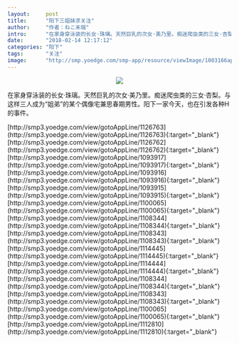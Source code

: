 ```yaml
---
layout:     post
title:      "阳下三姐妹求关注"
author:     "作者：ねこ末端"
intro:      "在家身穿泳装的长女·珠璃。天然巨乳的次女·美乃里。痴迷爬虫类的三女·杏梨。与这样三人成为“姐弟”的某个偶像宅兼思春期男性。阳下一家今天，也在引发各种H的事件。"
date:       "2018-02-14 12:17:12"
categories: "阳下"
tags:       "关注"
image:      "http://smp.yoedge.com/smp-app/resource/viewImage/1003166appline.png"
---
```

<div style="text-align: center">
<p><img src="http://smp.yoedge.com/smp-app/resource/viewImage/1003166appline.png"/></p>
</div>
<p class="post-meta">
<span>在家身穿泳装的长女·珠璃。天然巨乳的次女·美乃里。痴迷爬虫类的三女·杏梨。与这样三人成为“姐弟”的某个偶像宅兼思春期男性。阳下一家今天，也在引发各种H的事件。</span>
</p>
[http://smp3.yoedge.com/view/gotoAppLine/1126763](http://smp3.yoedge.com/view/gotoAppLine/1126763){:target="_blank"}
[http://smp3.yoedge.com/view/gotoAppLine/1126762](http://smp3.yoedge.com/view/gotoAppLine/1126762){:target="_blank"}
[http://smp3.yoedge.com/view/gotoAppLine/1093917](http://smp3.yoedge.com/view/gotoAppLine/1093917){:target="_blank"}
[http://smp3.yoedge.com/view/gotoAppLine/1093916](http://smp3.yoedge.com/view/gotoAppLine/1093916){:target="_blank"}
[http://smp3.yoedge.com/view/gotoAppLine/1093915](http://smp3.yoedge.com/view/gotoAppLine/1093915){:target="_blank"}
[http://smp3.yoedge.com/view/gotoAppLine/1100065](http://smp3.yoedge.com/view/gotoAppLine/1100065){:target="_blank"}
[http://smp3.yoedge.com/view/gotoAppLine/1108344](http://smp3.yoedge.com/view/gotoAppLine/1108344){:target="_blank"}
[http://smp3.yoedge.com/view/gotoAppLine/1108343](http://smp3.yoedge.com/view/gotoAppLine/1108343){:target="_blank"}
[http://smp3.yoedge.com/view/gotoAppLine/1114445](http://smp3.yoedge.com/view/gotoAppLine/1114445){:target="_blank"}
[http://smp3.yoedge.com/view/gotoAppLine/1114444](http://smp3.yoedge.com/view/gotoAppLine/1114444){:target="_blank"}
[http://smp3.yoedge.com/view/gotoAppLine/1108344](http://smp3.yoedge.com/view/gotoAppLine/1108344){:target="_blank"}
[http://smp3.yoedge.com/view/gotoAppLine/1108343](http://smp3.yoedge.com/view/gotoAppLine/1108343){:target="_blank"}
[http://smp3.yoedge.com/view/gotoAppLine/1100065](http://smp3.yoedge.com/view/gotoAppLine/1100065){:target="_blank"}
[http://smp3.yoedge.com/view/gotoAppLine/1112810](http://smp3.yoedge.com/view/gotoAppLine/1112810){:target="_blank"}


